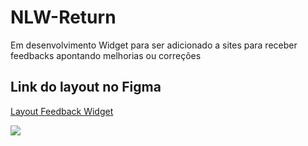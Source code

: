 # NLW-Return
Em desenvolvimento
Widget para ser adicionado a sites para receber feedbacks apontando melhorias ou correções

## Link do layout no Figma
<a href="https://www.figma.com/community/file/1102912516166573468">Layout Feedback Widget</a>

<img src="https://github.com/k3n3dfelix/NLW-Return/blob/main/nlw-return.PNG" />
